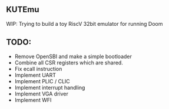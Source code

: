 ## KUTEmu

WIP: Trying to build a toy RiscV 32bit emulator for running Doom

## TODO:
* Remove OpenSBI and make a simple bootloader
* Combine all CSR registers which are shared.
* Fix ecall instruction
* Implement UART
* Implement PLIC / CLIC
* Implement interrupt handling
* Implement VGA driver
* Implement WFI
